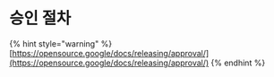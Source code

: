 # 승인 절차

{% hint style="warning" %}
[https://opensource.google/docs/releasing/approval/](https://opensource.google/docs/releasing/approval/)
{% endhint %}

